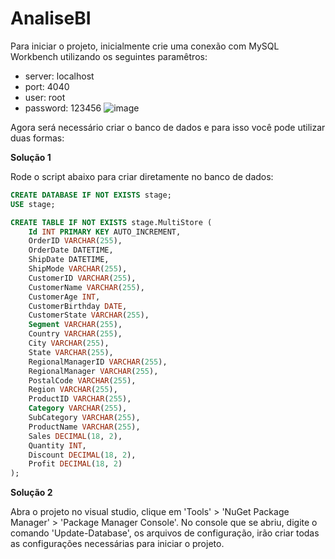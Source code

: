 # AnaliseBI

Para iniciar o projeto, inicialmente crie uma conexão com MySQL Workbench utilizando os seguintes paramêtros:

- server: localhost
- port: 4040
- user: root
- password: 123456
![image](https://github.com/paulofcouto/AnaliseBI/assets/22281160/bb33700d-24fb-4ade-9518-340f7b988427)

Agora será necessário criar o banco de dados e para isso você pode utilizar duas formas:

**Solução 1**

Rode o script abaixo para criar diretamente no banco de dados:

```sql
CREATE DATABASE IF NOT EXISTS stage;
USE stage;

CREATE TABLE IF NOT EXISTS stage.MultiStore (
    Id INT PRIMARY KEY AUTO_INCREMENT,
    OrderID VARCHAR(255),
    OrderDate DATETIME,
    ShipDate DATETIME,
    ShipMode VARCHAR(255),
    CustomerID VARCHAR(255),
    CustomerName VARCHAR(255),
    CustomerAge INT,
    CustomerBirthday DATE,
    CustomerState VARCHAR(255),
    Segment VARCHAR(255),
    Country VARCHAR(255),
    City VARCHAR(255),
    State VARCHAR(255),
    RegionalManagerID VARCHAR(255),
    RegionalManager VARCHAR(255),
    PostalCode VARCHAR(255),
    Region VARCHAR(255),
    ProductID VARCHAR(255),
    Category VARCHAR(255),
    SubCategory VARCHAR(255),
    ProductName VARCHAR(255),
    Sales DECIMAL(18, 2),
    Quantity INT,
    Discount DECIMAL(18, 2),
    Profit DECIMAL(18, 2)
);
```

**Solução 2**

Abra o projeto no visual studio, clique em 'Tools' > 'NuGet Package Manager' > 'Package Manager Console'.
No console que se abriu, digite o comando 'Update-Database', os arquivos de configuração, irão criar todas as configurações necessárias para iniciar o projeto.
